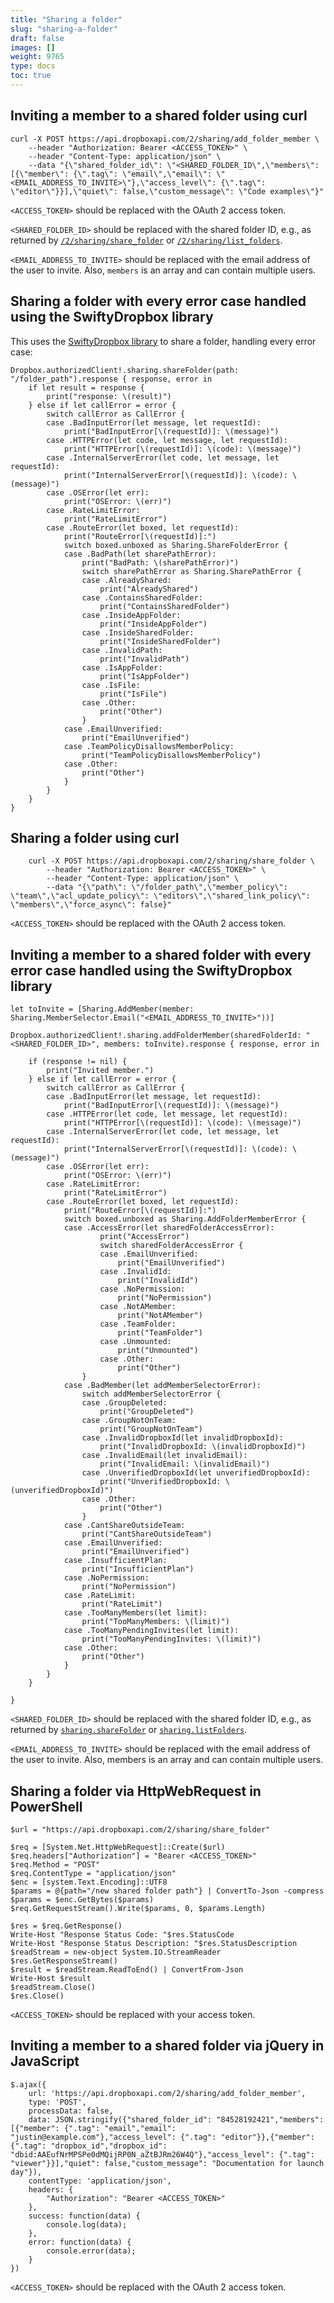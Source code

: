 ```yaml
---
title: "Sharing a folder"
slug: "sharing-a-folder"
draft: false
images: []
weight: 9765
type: docs
toc: true
---
```


## Inviting a member to a shared folder using curl
    curl -X POST https://api.dropboxapi.com/2/sharing/add_folder_member \
        --header "Authorization: Bearer <ACCESS_TOKEN>" \
        --header "Content-Type: application/json" \
        --data "{\"shared_folder_id\": \"<SHARED_FOLDER_ID\",\"members\": [{\"member\": {\".tag\": \"email\",\"email\": \"<EMAIL_ADDRESS_TO_INVITE>\"},\"access_level\": {\".tag\": \"editor\"}}],\"quiet\": false,\"custom_message\": \"Code examples\"}"

`<ACCESS_TOKEN>` should be replaced with the OAuth 2 access token.

`<SHARED_FOLDER_ID>` should be replaced with the shared folder ID, e.g., as returned by [`/2/sharing/share_folder`][1] or [`/2/sharing/list_folders`][2].

`<EMAIL_ADDRESS_TO_INVITE>` should be replaced with the email address of the user to invite. Also, `members` is an array and can contain multiple users.


  [1]: https://www.dropbox.com/developers/documentation/http/documentation#sharing-share_folder
  [2]: https://www.dropbox.com/developers/documentation/http/documentation#sharing-list_folders

## Sharing a folder with every error case handled using the SwiftyDropbox library
This uses the [SwiftyDropbox library][1] to share a folder, handling every error case:

    Dropbox.authorizedClient!.sharing.shareFolder(path: "/folder_path").response { response, error in
        if let result = response {
            print("response: \(result)")
        } else if let callError = error {
            switch callError as CallError {
            case .BadInputError(let message, let requestId):
                print("BadInputError[\(requestId)]: \(message)")
            case .HTTPError(let code, let message, let requestId):
                print("HTTPError[\(requestId)]: \(code): \(message)")
            case .InternalServerError(let code, let message, let requestId):
                print("InternalServerError[\(requestId)]: \(code): \(message)")
            case .OSError(let err):
                print("OSError: \(err)")
            case .RateLimitError:
                print("RateLimitError")
            case .RouteError(let boxed, let requestId):
                print("RouteError[\(requestId)]:")
                switch boxed.unboxed as Sharing.ShareFolderError {
                case .BadPath(let sharePathError):
                    print("BadPath: \(sharePathError)")
                    switch sharePathError as Sharing.SharePathError {
                    case .AlreadyShared:
                        print("AlreadyShared")
                    case .ContainsSharedFolder:
                        print("ContainsSharedFolder")
                    case .InsideAppFolder:
                        print("InsideAppFolder")
                    case .InsideSharedFolder:
                        print("InsideSharedFolder")
                    case .InvalidPath:
                        print("InvalidPath")
                    case .IsAppFolder:
                        print("IsAppFolder")
                    case .IsFile:
                        print("IsFile")
                    case .Other:
                        print("Other")
                    }
                case .EmailUnverified:
                    print("EmailUnverified")
                case .TeamPolicyDisallowsMemberPolicy:
                    print("TeamPolicyDisallowsMemberPolicy")
                case .Other:
                    print("Other")
                }
            }
        }
    }


  [1]: https://github.com/dropbox/SwiftyDropbox/

## Sharing a folder using curl
        curl -X POST https://api.dropboxapi.com/2/sharing/share_folder \
            --header "Authorization: Bearer <ACCESS_TOKEN>" \
            --header "Content-Type: application/json" \
            --data "{\"path\": \"/folder_path\",\"member_policy\": \"team\",\"acl_update_policy\": \"editors\",\"shared_link_policy\": \"members\",\"force_async\": false}"
    
`<ACCESS_TOKEN>` should be replaced with the OAuth 2 access token.
    

## Inviting a member to a shared folder with every error case handled using the SwiftyDropbox library
    let toInvite = [Sharing.AddMember(member: Sharing.MemberSelector.Email("<EMAIL_ADDRESS_TO_INVITE>"))]

    Dropbox.authorizedClient!.sharing.addFolderMember(sharedFolderId: "<SHARED_FOLDER_ID>", members: toInvite).response { response, error in

        if (response != nil) {
            print("Invited member.")
        } else if let callError = error {
            switch callError as CallError {
            case .BadInputError(let message, let requestId):
                print("BadInputError[\(requestId)]: \(message)")
            case .HTTPError(let code, let message, let requestId):
                print("HTTPError[\(requestId)]: \(code): \(message)")
            case .InternalServerError(let code, let message, let requestId):
                print("InternalServerError[\(requestId)]: \(code): \(message)")
            case .OSError(let err):
                print("OSError: \(err)")
            case .RateLimitError:
                print("RateLimitError")
            case .RouteError(let boxed, let requestId):
                print("RouteError[\(requestId)]:")
                switch boxed.unboxed as Sharing.AddFolderMemberError {
                case .AccessError(let sharedFolderAccessError):
                        print("AccessError")
                        switch sharedFolderAccessError {
                        case .EmailUnverified:
                            print("EmailUnverified")
                        case .InvalidId:
                            print("InvalidId")
                        case .NoPermission:
                            print("NoPermission")
                        case .NotAMember:
                            print("NotAMember")
                        case .TeamFolder:
                            print("TeamFolder")
                        case .Unmounted:
                            print("Unmounted")
                        case .Other:
                            print("Other")
                    }
                case .BadMember(let addMemberSelectorError):
                    switch addMemberSelectorError {
                    case .GroupDeleted:
                        print("GroupDeleted")
                    case .GroupNotOnTeam:
                        print("GroupNotOnTeam")
                    case .InvalidDropboxId(let invalidDropboxId):
                        print("InvalidDropboxId: \(invalidDropboxId)")
                    case .InvalidEmail(let invalidEmail):
                        print("InvalidEmail: \(invalidEmail)")
                    case .UnverifiedDropboxId(let unverifiedDropboxId):
                        print("UnverifiedDropboxId: \(unverifiedDropboxId)")
                    case .Other:
                        print("Other")
                    }
                case .CantShareOutsideTeam:
                    print("CantShareOutsideTeam")
                case .EmailUnverified:
                    print("EmailUnverified")
                case .InsufficientPlan:
                    print("InsufficientPlan")
                case .NoPermission:
                    print("NoPermission")
                case .RateLimit:
                    print("RateLimit")
                case .TooManyMembers(let limit):
                    print("TooManyMembers: \(limit)")
                case .TooManyPendingInvites(let limit):
                    print("TooManyPendingInvites: \(limit)")
                case .Other:
                    print("Other")
                }
            }
        }

    }

`<SHARED_FOLDER_ID>` should be replaced with the shared folder ID, e.g., as returned by [`sharing.shareFolder`][1] or [`sharing.listFolders`][2].

`<EMAIL_ADDRESS_TO_INVITE>` should be replaced with the email address of the user to invite. Also, members is an array and can contain multiple users.


  [1]: https://dropbox.github.io/SwiftyDropbox/api-docs/latest/Classes/SharingRoutes.html#/s:FC13SwiftyDropbox13SharingRoutes11shareFolderFS0_FT4pathSS12memberPolicyOCS_7Sharing12MemberPolicy15aclUpdatePolicyOS1_15AclUpdatePolicy16sharedLinkPolicyOS1_16SharedLinkPolicy10forceAsyncSb_GCS_15BabelRpcRequestCS1_27ShareFolderLaunchSerializerCS1_26ShareFolderErrorSerializer_
  [2]: https://dropbox.github.io/SwiftyDropbox/api-docs/latest/Classes/SharingRoutes.html#/s:FC13SwiftyDropbox13SharingRoutes11listFoldersFS0_FT_GCS_15BabelRpcRequestCCS_7Sharing27ListFoldersResultSerializerCS_14VoidSerializer_

## Sharing a folder via HttpWebRequest in PowerShell
    $url = "https://api.dropboxapi.com/2/sharing/share_folder"
    
    $req = [System.Net.HttpWebRequest]::Create($url)
    $req.headers["Authorization"] = "Bearer <ACCESS_TOKEN>"
    $req.Method = "POST"
    $req.ContentType = "application/json"
    $enc = [system.Text.Encoding]::UTF8
    $params = @{path="/new shared folder path"} | ConvertTo-Json -compress
    $params = $enc.GetBytes($params)
    $req.GetRequestStream().Write($params, 0, $params.Length)
    
    $res = $req.GetResponse()
    Write-Host "Response Status Code: "$res.StatusCode
    Write-Host "Response Status Description: "$res.StatusDescription
    $readStream = new-object System.IO.StreamReader $res.GetResponseStream()
    $result = $readStream.ReadToEnd() | ConvertFrom-Json
    Write-Host $result
    $readStream.Close()
    $res.Close()

`<ACCESS_TOKEN>` should be replaced with your access token.

## Inviting a member to a shared folder via jQuery in JavaScript
    $.ajax({
        url: 'https://api.dropboxapi.com/2/sharing/add_folder_member',
        type: 'POST',
        processData: false,
        data: JSON.stringify({"shared_folder_id": "84528192421","members": [{"member": {".tag": "email","email": "justin@example.com"},"access_level": {".tag": "editor"}},{"member": {".tag": "dropbox_id","dropbox_id": "dbid:AAEufNrMPSPe0dMQijRP0N_aZtBJRm26W4Q"},"access_level": {".tag": "viewer"}}],"quiet": false,"custom_message": "Documentation for launch day"}),
        contentType: 'application/json',
        headers: {
            "Authorization": "Bearer <ACCESS_TOKEN>"
        },
        success: function(data) {
            console.log(data);
        },
        error: function(data) {
            console.error(data);
        }
    })

`<ACCESS_TOKEN>` should be replaced with the OAuth 2 access token.

